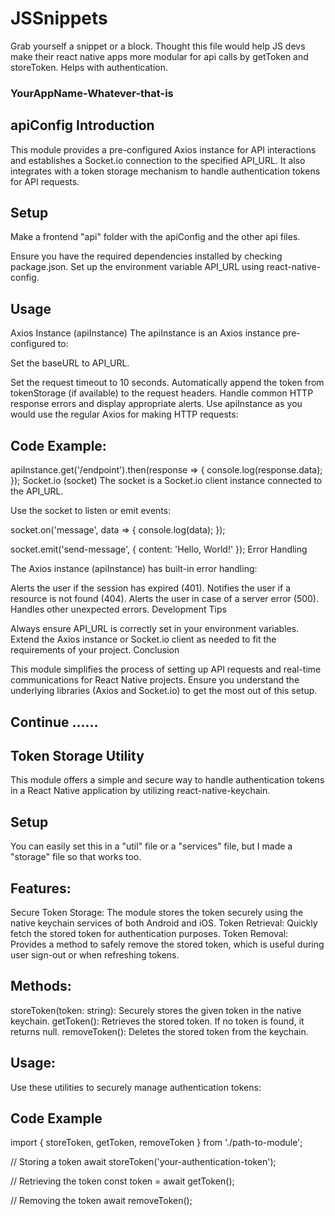 # JSSnippets
Grab yourself a snippet or a block. Thought this file would help JS devs make their react native apps more modular for api calls by getToken and storeToken. Helps with authentication. 

### YourAppName-Whatever-that-is

## apiConfig Introduction

This module provides a pre-configured Axios instance for API interactions and establishes a Socket.io connection to the specified API_URL. It also integrates with a token storage mechanism to handle authentication tokens for API requests.

## Setup

Make a frontend "api" folder with the apiConfig and the other api files.

Ensure you have the required dependencies installed by checking package.json.
Set up the environment variable API_URL using react-native-config.

## Usage

Axios Instance (apiInstance)
The apiInstance is an Axios instance pre-configured to:

Set the baseURL to API_URL.

Set the request timeout to 10 seconds.
Automatically append the token from tokenStorage (if available) to the request headers.
Handle common HTTP response errors and display appropriate alerts.
Use apiInstance as you would use the regular Axios for making HTTP requests:

## Code Example: 

apiInstance.get('/endpoint').then(response => {
  console.log(response.data);
});
Socket.io (socket)
The socket is a Socket.io client instance connected to the API_URL.

Use the socket to listen or emit events:

socket.on('message', data => {
  console.log(data);
});

socket.emit('send-message', { content: 'Hello, World!' });
Error Handling

The Axios instance (apiInstance) has built-in error handling:

Alerts the user if the session has expired (401).
Notifies the user if a resource is not found (404).
Alerts the user in case of a server error (500).
Handles other unexpected errors.
Development Tips

Always ensure API_URL is correctly set in your environment variables.
Extend the Axios instance or Socket.io client as needed to fit the requirements of your project.
Conclusion

This module simplifies the process of setting up API requests and real-time communications for React Native projects. Ensure you understand the underlying libraries (Axios and Socket.io) to get the most out of this setup.

## Continue ......

## Token Storage Utility

This module offers a simple and secure way to handle authentication tokens in a React Native application by utilizing react-native-keychain.

## Setup
You can easily set this in a "util" file or a "services" file, but I made a "storage" file so that works too. 

## Features:
Secure Token Storage: The module stores the token securely using the native keychain services of both Android and iOS.
Token Retrieval: Quickly fetch the stored token for authentication purposes.
Token Removal: Provides a method to safely remove the stored token, which is useful during user sign-out or when refreshing tokens.

## Methods:
storeToken(token: string): Securely stores the given token in the native keychain.
getToken(): Retrieves the stored token. If no token is found, it returns null.
removeToken(): Deletes the stored token from the keychain.

## Usage:
Use these utilities to securely manage authentication tokens:

## Code Example

import { storeToken, getToken, removeToken } from './path-to-module';

// Storing a token
await storeToken('your-authentication-token');

// Retrieving the token
const token = await getToken();

// Removing the token
await removeToken();


